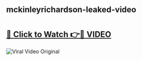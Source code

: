 ## mckinleyrichardson-leaked-video 

# <h2><a href="http://freeplayer.one?title=mckinleyrichardson-leaked-video&ref=21J">🔗 Click to Watch 👉🔴 VIDEO</a></h2>

<a href="http://freeplayer.one?title=mckinleyrichardson-leaked-video&ref=21J" rel="nofollow" data-target="animated-image.originalLink"><img src="https://i.ibb.co.com/xMMVF88/686577567.gif" alt="Viral Video Original" style="max-width: 100%; display: inline-block;" data-target="animated-image.originalImage"></a>


